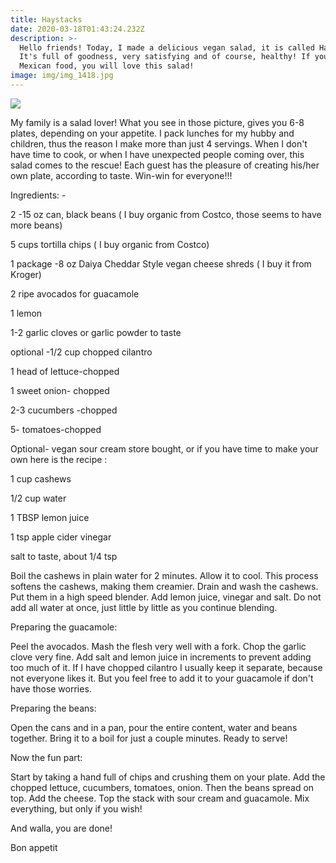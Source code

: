 ```yaml
---
title: Haystacks
date: 2020-03-18T01:43:24.232Z
description: >-
  Hello friends! Today, I made a delicious vegan salad, it is called Hay Stacks.
  It's full of goodness, very satisfying and of course, healthy! If you love
  Mexican food, you will love this salad! 
image: img/img_1418.jpg
---
```



![](img/hay-stack-ingredients.jpg)

My family is a salad lover! What you see in those picture, gives you 6-8 plates, depending on your appetite. I pack lunches for my hubby and children, thus the reason I make more than just 4 servings.  When I don't have time to cook, or when I have unexpected people coming over, this salad comes to the rescue! Each guest has the pleasure of creating his/her own plate, according to taste. Win-win for everyone!!!  

Ingredients: - 

2 -15 oz can, black beans ( I buy organic from Costco, those seems to have more beans)

5 cups tortilla chips ( I buy organic from Costco) 

1 package -8 oz Daiya Cheddar Style vegan cheese shreds  ( I buy it from Kroger)

2 ripe avocados for guacamole 

1 lemon

1-2 garlic cloves or garlic powder to taste 

optional -1/2 cup chopped cilantro 

1 head of lettuce-chopped 

1 sweet onion- chopped

2-3 cucumbers -chopped 

5- tomatoes-chopped

Optional- vegan sour cream store bought, or if you have time to make your own here is the recipe : 

1 cup cashews 

1/2 cup water 

1 TBSP lemon juice

1 tsp apple cider vinegar 

salt to taste, about 1/4 tsp

Boil the cashews in plain water for 2 minutes. Allow it to cool. This process softens the cashews, making them creamier.  Drain and wash the cashews. Put them in a high speed blender.  Add lemon juice, vinegar and salt. Do not add all water at once, just little by little as you continue blending. 



Preparing the guacamole: 

Peel the avocados. Mash the flesh very well with a fork. Chop the garlic clove very fine.  Add salt and lemon juice in increments to prevent adding too much of it. If I have chopped cilantro I usually keep it separate, because not everyone likes it. But you feel free to add it to your guacamole if don't have those worries.



Preparing the beans:

Open the cans and in a pan, pour the entire content, water and beans together.  Bring it to a boil for just a couple minutes. Ready to serve!

Now the fun part:

Start by taking a hand full of chips and crushing them on your plate. Add the chopped lettuce, cucumbers, tomatoes, onion. Then the beans spread on top. Add the cheese. Top the stack with sour cream and guacamole. Mix everything, but only if you wish! 

And walla, you are done!  



Bon appetit